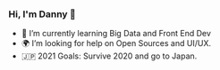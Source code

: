 ### Hi, I'm Danny 👋
- 🌱 I’m currently learning Big Data and Front End Dev 
- 🌍 I’m looking for help on Open Sources and UI/UX.
- 🇯🇵 2021 Goals: Survive 2020 and go to Japan.
